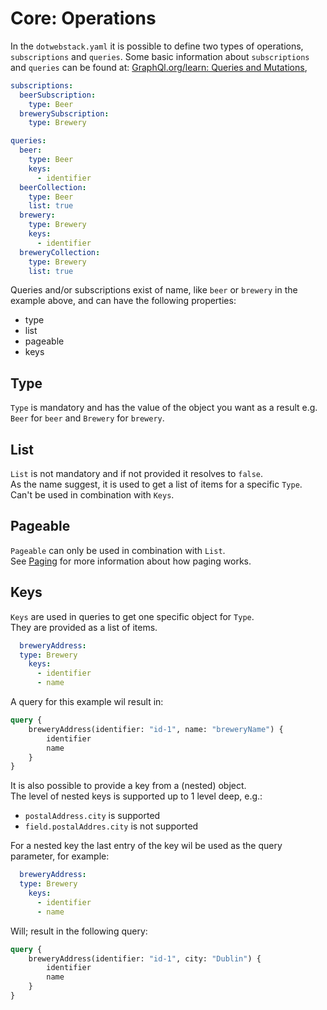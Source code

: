 # Core: Operations

In the `dotwebstack.yaml` it is possible to define two types of operations, `subscriptions` and `queries`.
Some basic information about `subscriptions` and `queries` can be found at:
[GraphQl.org/learn: Queries and Mutations](https://spring.io/projects/spring-boot),

```yaml
subscriptions:
  beerSubscription:
    type: Beer
  brewerySubscription:
    type: Brewery

queries:
  beer:
    type: Beer
    keys:
      - identifier
  beerCollection:
    type: Beer
    list: true
  brewery:
    type: Brewery
    keys:
      - identifier
  breweryCollection:
    type: Brewery
    list: true
```

Queries and/or subscriptions exist of name, like `beer` or `brewery` in the example above, and can have the following properties:
- type
- list
- pageable
- keys

## Type

`Type` is mandatory and has the value of the object you want as a result e.g. `Beer` for `beer` and `Brewery` for `brewery`.

## List

`List` is not mandatory and if not provided it resolves to `false`. <br>
As the name suggest, it is used to get a list of items for a specific `Type`.<br>
Can't be used in combination with `Keys`.<br>

## Pageable

`Pageable` can only be used in combination with `List`. <br>
See [Paging](https://dotwebstack.org/dotwebstack-framework/#/core/paging) for more information about how paging works.

## Keys

`Keys` are used in queries to get one specific object for `Type`. <br>
They are provided as a list of items.<br>

```yaml
  breweryAddress:
  type: Brewery
    keys:
      - identifier
      - name
```

A query for this example wil result in:
```graphql
query {
    breweryAddress(identifier: "id-1", name: "breweryName") {
        identifier
        name
    }
}
```

It is also possible to provide a key from a (nested) object.<br>
The level of nested keys is supported up to 1 level deep, e.g.: 
- `postalAddress.city` is supported
- `field.postalAddres.city` is not supported

For a nested key the last entry of the key wil be used as the query parameter, for example:
```yaml
  breweryAddress:
  type: Brewery
    keys:
      - identifier
      - name
```
Will; result in the following query:

```graphql
query {
    breweryAddress(identifier: "id-1", city: "Dublin") {
        identifier
        name
    }
}
```
